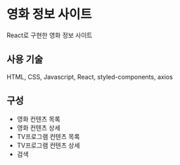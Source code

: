 # 영화 정보 사이트

React로 구현한 영화 정보 사이트

## 사용 기술

HTML, CSS, Javascript, React, styled-components, axios

## 구성

-   영화 컨텐츠 목록
-   영화 컨텐츠 상세
-   TV프로그램 컨텐츠 목록
-   TV프로그램 컨텐츠 상세
-   검색
